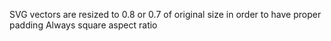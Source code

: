SVG vectors are resized to 0.8 or 0.7 of original size in order to have proper padding
Always square aspect ratio